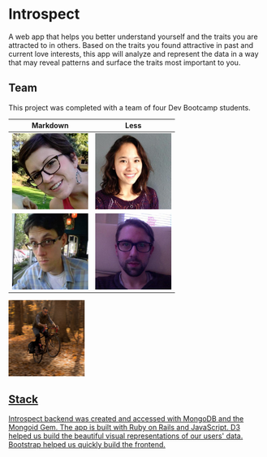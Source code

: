 # Introspect

A web app that helps you better understand yourself and the traits you are attracted to in others. Based on the traits you found attractive in past and current love interests, this app will analyze and represent the data in a way that may reveal patterns and surface the traits most important to you.

## Team

This project was completed with a team of four Dev Bootcamp students.

Markdown | Less
--- | ---
<a href='github.com/kmeyer313'><img src="imgs/katie_meyer.jpeg" alt="Katy Meyer" height="150"></a> | <a href='github.com/torihuang'><img src="imgs/tori_huang.jpeg" alt="Tori Huang" height="150">
<a href='github.com/tenzaej'><img src="imgs/eric_tenza.jpeg" alt="Eric Tenza" height="150"> | <a href='github.com/shavah'><img src="imgs/jones_melton.jpeg" alt="Jones Melton" height="150">
<a href='github.com/ty-doerschuk'><img src="imgs/tyler_d.png" alt="Tyler Doershuk" height="150">

## Stack

Introspect backend was created and accessed with MongoDB and the Mongoid Gem. The app is built with Ruby on Rails and JavaScript. D3 helped us build the beautiful visual representations of our users' data. Bootstrap helped us quickly build the frontend.

##
